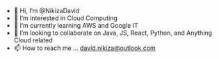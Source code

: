 - 👋 Hi, I’m @NikizaDavid
- 👀 I’m interested in Cloud Computing    
- 🌱 I’m currently learning AWS and Google IT
- 💞️ I’m looking to collaborate on Java, JS, React, Python, and Anything Cloud related
- 📫 How to reach me ... david.nikiza@outlook.com 

<!---
NikizaDavid/NikizaDavid is a ✨ special ✨ repository because its `README.md` (this file) appears on your GitHub profile.
You can click the Preview link to take a look at your changes.
--->
